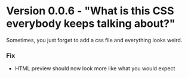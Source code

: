 # Version 0.0.6 - "What is this CSS everybody keeps talking about?"

Sometimes, you just forget to add a css file and everything looks weird.

### Fix

* HTML preview should now look more like what you would expect
